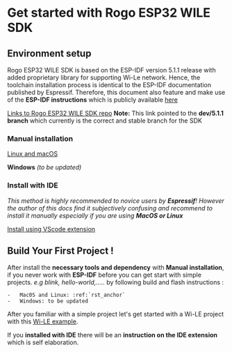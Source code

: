 # Get started with Rogo ESP32 WILE SDK

## Environment setup

Rogo ESP32 WILE SDK is based on the ESP-IDF version 5.1.1 release with added proprietary library for supporting Wi-Le network. Hence, the toolchain installation process is identical to the ESP-IDF documentation published by Espressif. Therefore, this document also feature and make use of the **ESP-IDF instructions** which is publicly available [here](https://docs.espressif.com/projects/esp-idf/en/v5.1.2/esp32/index.html) 

[Links to Rogo ESP32 WILE SDK repo](https://github.com/RogoSolutions/rogo-esp32-sdk/tree/dev/v5.1.1 ':)')
**Note:** This link pointed to the **dev/5.1.1 branch** which currently is the correct and stable branch for the SDK 

### Manual installation 

[Linux and macOS](./linux_mac_install.rst ':)')

**Windows** *(to be updated)*

### Install with IDE  
*This method is highly recommended to novice users by **Espressif**! However the author of this docs find it subjectively confusing and recommend to install it manually especially if you are using **MacOS or Linux***

[Install using VScode extension](./vscode_extesion.md ':)')


## Build Your First Project !
After install the **necessary tools and dependency** with **Manual installation**, if you never work with **ESP-IDF** before you can get start with simple projects. *e.g blink, hello-world,.....* by following build and flash instructions :

```{eval-rst}
-   Mac0S and Linux: :ref:`rst_anchor`
-   Windows: to be updated 
```

After you familiar with a simple project let's get started with a Wi-LE project with this [Wi-LE example](./wile_project_start.md ':)').




If you **installed with IDE** there will be an **instruction on the IDE extension** which is self elaboration.